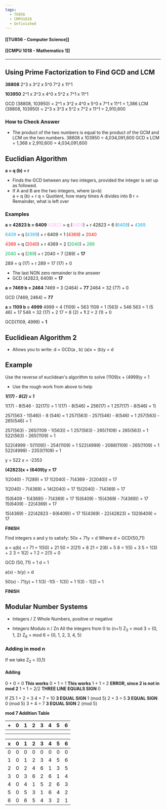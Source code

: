 ```yaml
---
tags:
  - TU856
  - CMPU1018
  - Unfinished
---
```

#### [[TU856 - Computer Science]]
#### [[CMPU 1018 - Mathematics 1]]

---

## Using Prime Factorization to Find GCD and LCM

**38808**
2^3 x 3^2 x 5^0 7^2 x 11^1

**103950**
2^1 x 3^3 x 4^0 x 5^2 x 7^1 x 11^1

GCD (38808, 103950) = 2^1 x 3^2 x 4^0 x 5^0 x 7^1 x 11^1 = 1,386
LCM (38808, 103950) = 2^3 x 3^3 x 5^2 x 7^2 x 11^1 = 2,910,600

### How to Check Answer
- The product of the two numbers is equal to the product of the GCM and LCM on the two numbers.
38808 x 103950 = 4,034,091,600
GCD x LCM = 1,368 x 2,910,600 = 4,034,091,600

## Euclidian Algorithm
**a = q (b) + r**

- Finds the GCD between any two integers, provided the integer is set up as followed.
- If A and B are the two integers, where (a>b)\
  a = q (b) + r
  q = Quotient, how many times A divides into B
  r = Remainder, what is left over

### Examples
**a = 42823     b = 6409**
<font color="#ffb0f3">42823</font> = q (<font color="#ffb0f3">6409</font>) + r
42823 = 6 (<font color="#00b0f0">6409</font>) + <font color="#00b0f0">4369</font>

<font color="#00b0f0">6409</font> = q (<font color="#00b0f0">4369</font>) + r
6409 = 1 (<font color="#ff0000">4369</font>) + <font color="#ff0000">2040</font>

<font color="#ff0000">4369</font> = q (<font color="#ff0000">2040</font>) + r
4369 = 2 (<font color="#00b050">2040</font>) + <font color="#00b050">289</font>

<font color="#00b050">2040</font> = q (<font color="#00b050">289</font>) + r
2040 = 7 (289) + **17**

289 = q (17) + r
289 = 17 (17) + 0

- The last NON zero remainder is the answer
- GCD (42823, 6409) = **17**

**a = 7469     b = 2464**
7469 = 3 (2464) + **77**
2464 = 32 (77) + 0

GCD (7469, 2464) = **77**

**a = 1109     b = 4999**
4999 = 4 (1109) + 563
1109 = 1 (563) + 546
563 = 1 (5 46) + 17
546 = 32 (17) + 2
17 = 8 (2) + **1**
2 = 2 (1) + 0

GCD(1109, 4999) = **1**

## Euclidiean Algorithm 2
- Allows you to write: d = GCD(a , b)
  (a)x = (b)y = d

## Example
Use the reverse of euclidean's algorithm to solve (1109)x + (4999)y = 1
- Use the rough work from above to help

***1(17) - 8(2) = 1***

1(17) - 8(546 - 32(17)) = 1
1(17) - 8(546) + 256(17) = 1
257(17) - 8(546) = 1)

257(563 - 1(546)) - 8 (546) = 1
257(563) - 257(546) - 8(546) = 1
257(563) - 265(546) = 1

257(563) - 265(1109 - 1(563)) = 1
257(563) - 265(1109) + 265(563) = 1
522(563) - 265(1109)  = 1

522(4999 - 5(1109)) - 254(1109) = 1
522(4999) - 2088(1109) - 265(1109) = 1
522(4999) - 2353(1109) = 1

y = 522     x = -2353

**(42823)x + (6409)y = 17**

1(2040) - 7(289) = 17
1(2040) - 7(4369 - 2(2040)) = 17

1(2040) - 7(4369) + 14(2040) = 17
15(2040) - 7(4369) = 17

15(6409 - 1(4369)) - 7(4369) = 17
15(6409) - 15(4369) - 7(4369)) = 17
15(6409) - 22(4369) = 17

15(4369) - 22(42823 - 6(6409)) = 17
15(4369) - 22(42823) + 132(6409) = 17

**FINISH**

Find integers x and y to satisfy:
50x + 71y = d
Where d =  GCD(50,71)

a = q(b) + r
71 = 1(50) + 21
50 = 2(21) + 8
21 = 2(8) + 5
8 = 1(5) + 3
5 = 1(3) + 2
3 = 1(2) + 1
2 = 2(1) + 0

GCD (50, 71) = 1
d = 1

a(x) - b(y) = d

50(x) - 71(y) = 1
1(3) -1(5 - 1(3)) = 1
1(3) - 1(2) = 1

**FINISH**

## Modular Number Systems
- Integers / Z
	Whole Numbers, positive or negative

- Integers Modulo n / Zn
	 All the integers from 0 to (n+1)
	Z<sub>3</sub> = mod 3 = {0, 1, 2}
	Z<sub>6</sub> = mod 6 = {0, 1, 2, 3, 4, 5}

### Adding in mod n
If we take Z<sub>2</sub> = {0,1}
#### Adding
  0 + 0 = 0 **This works**
  0 + 1 = 1 **This works**
  1 + 1 = 2 **ERROR, since 2 is not in mod 2**
  1 + 1 = 2/2 **THREE LINE EQUALS SIGN** 0

If Z5
1 + 2 = 3
4 + 7 = 10 **3 EQUAL SIGN** 1 (mod 5)
2 + 3 = 5 **3 EQUAL SIGN** 0 (mod 5)
3 + 4 = 7 **3 EQUAL SIGN** 2 (mod 5)

**mod 7 Addition Table**

| +   | 0   | 1   | 2   | 3   | 4   | 5   | 6   |
| --- | --- | --- | --- | --- | --- | --- | --- |
|     |     |     |     |     |     |     |     |
|     |     |     |     |     |     |     |     |


| x   | 0   | 1   | 2   | 3   | 4   | 5   | 6   |
| --- | --- | --- | --- | --- | --- | --- | --- |
| 0   | 0   | 0   | 0   | 0   | 0   | 0   | 0   |
| 1   | 0   | 1   | 2   | 3   | 4   | 5   | 6   |
| 2   | 0   | 2   | 4   | 6   | 1   | 3   | 5   |
| 3   | 0   | 3   | 6   | 2   | 6   | 1   | 4   |
| 4   | 0   | 4   | 1   | 5   | 2   | 6   | 3   |
| 5   | 0   | 5   | 3   | 1   | 6   | 4   | 2   |
| 6   | 0   | 6   | 5   | 4   | 3   | 2   | 1   |



  
